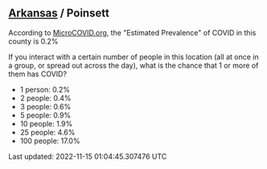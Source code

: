 
## [Arkansas](/united-states/arkansas) / Poinsett

According to [MicroCOVID.org](http://microcovid.org),
the "Estimated Prevalence" of COVID in this county is 0.2%

If you interact with a certain number of people in this location
(all at once in a group, or spread out across the day), what is the chance that
1 or more of them has COVID?

- 1 person: 0.2%
- 2 people: 0.4%
- 3 people: 0.6%
- 5 people: 0.9%
- 10 people: 1.9%
- 25 people: 4.6%
- 100 people: 17.0%

Last updated: 2022-11-15 01:04:45.307476 UTC
